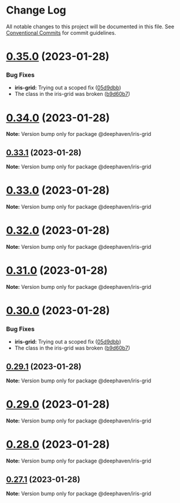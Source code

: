 # Change Log

All notable changes to this project will be documented in this file.
See [Conventional Commits](https://conventionalcommits.org) for commit guidelines.

# [0.35.0](https://github.com/deephaven/web-client-ui/compare/v0.27.0...v0.35.0) (2023-01-28)


### Bug Fixes

* **iris-grid:** Trying out a scoped fix ([05d9dbb](https://github.com/deephaven/web-client-ui/commit/05d9dbbaec402f32f16806d734e440d92f146de0))
* The class in the iris-grid was broken ([b9d60b7](https://github.com/deephaven/web-client-ui/commit/b9d60b7c2cfb7c215bc723124a036cbe9986e658))





# [0.34.0](https://github.com/deephaven/web-client-ui/compare/v0.33.1...v0.34.0) (2023-01-28)

**Note:** Version bump only for package @deephaven/iris-grid





## [0.33.1](https://github.com/deephaven/web-client-ui/compare/v0.33.0...v0.33.1) (2023-01-28)

**Note:** Version bump only for package @deephaven/iris-grid





# [0.33.0](https://github.com/deephaven/web-client-ui/compare/v0.32.0...v0.33.0) (2023-01-28)

**Note:** Version bump only for package @deephaven/iris-grid





# [0.32.0](https://github.com/deephaven/web-client-ui/compare/v0.31.1...v0.32.0) (2023-01-28)

**Note:** Version bump only for package @deephaven/iris-grid





# [0.31.0](https://github.com/deephaven/web-client-ui/compare/v0.30.0...v0.31.0) (2023-01-28)

**Note:** Version bump only for package @deephaven/iris-grid





# [0.30.0](https://github.com/deephaven/web-client-ui/compare/v0.27.0...v0.30.0) (2023-01-28)


### Bug Fixes

* **iris-grid:** Trying out a scoped fix ([05d9dbb](https://github.com/deephaven/web-client-ui/commit/05d9dbbaec402f32f16806d734e440d92f146de0))
* The class in the iris-grid was broken ([b9d60b7](https://github.com/deephaven/web-client-ui/commit/b9d60b7c2cfb7c215bc723124a036cbe9986e658))





## [0.29.1](https://github.com/deephaven/web-client-ui/compare/v0.29.0...v0.29.1) (2023-01-28)

**Note:** Version bump only for package @deephaven/iris-grid





# [0.29.0](https://github.com/deephaven/web-client-ui/compare/v0.28.0...v0.29.0) (2023-01-28)

**Note:** Version bump only for package @deephaven/iris-grid





# [0.28.0](https://github.com/deephaven/web-client-ui/compare/v0.27.1...v0.28.0) (2023-01-28)

**Note:** Version bump only for package @deephaven/iris-grid





## [0.27.1](https://github.com/deephaven/web-client-ui/compare/v0.27.0...v0.27.1) (2023-01-28)

**Note:** Version bump only for package @deephaven/iris-grid
